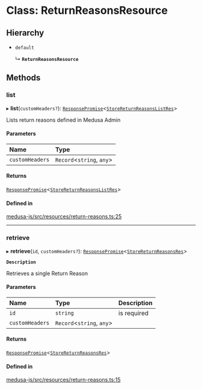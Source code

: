 # Class: ReturnReasonsResource

## Hierarchy

- `default`

  ↳ **`ReturnReasonsResource`**

## Methods

### list

▸ **list**(`customHeaders?`): [`ResponsePromise`](../modules/internal.md#responsepromise)<[`StoreReturnReasonsListRes`](../modules/internal-48.md#storereturnreasonslistres)\>

Lists return reasons defined in Medusa Admin

#### Parameters

| Name | Type |
| :------ | :------ |
| `customHeaders` | `Record`<`string`, `any`\> |

#### Returns

[`ResponsePromise`](../modules/internal.md#responsepromise)<[`StoreReturnReasonsListRes`](../modules/internal-48.md#storereturnreasonslistres)\>

#### Defined in

[medusa-js/src/resources/return-reasons.ts:25](https://github.com/medusajs/medusa/blob/29135c051/packages/medusa-js/src/resources/return-reasons.ts#L25)

___

### retrieve

▸ **retrieve**(`id`, `customHeaders?`): [`ResponsePromise`](../modules/internal.md#responsepromise)<[`StoreReturnReasonsRes`](../modules/internal-48.md#storereturnreasonsres)\>

**`Description`**

Retrieves a single Return Reason

#### Parameters

| Name | Type | Description |
| :------ | :------ | :------ |
| `id` | `string` | is required |
| `customHeaders` | `Record`<`string`, `any`\> |  |

#### Returns

[`ResponsePromise`](../modules/internal.md#responsepromise)<[`StoreReturnReasonsRes`](../modules/internal-48.md#storereturnreasonsres)\>

#### Defined in

[medusa-js/src/resources/return-reasons.ts:15](https://github.com/medusajs/medusa/blob/29135c051/packages/medusa-js/src/resources/return-reasons.ts#L15)
